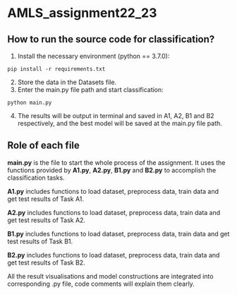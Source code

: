 # AMLS_assignment22_23
## How to run the source code for classification?
1. Install the necessary environment (python == 3.7.0):
```
pip install -r requirements.txt
```
2. Store the data in the Datasets file.
3. Enter the main.py file path and start classification:
```
python main.py
```
4. The results will be output in terminal and saved in A1, A2, B1 and B2 respectively, and the best model will be saved at the main.py file path.

## Role of each file
**main.py** is the file to start the whole process of the assignment. It uses the functions provided by **A1.py**, **A2.py**, **B1.py** and **B2.py** to accomplish the classification tasks.

**A1.py** includes functions to load dataset, preprocess data, train data and get test results of Task A1.

**A2.py** includes functions to load dataset, preprocess data, train data and get test results of Task A2.

**B1.py** includes functions to load dataset, preprocess data, train data and get test results of Task B1.

**B2.py** includes functions to load dataset, preprocess data, train data and get test results of Task B2.

All the result visualisations and model constructions are integrated into corresponding .py file, code comments will explain them clearly.

